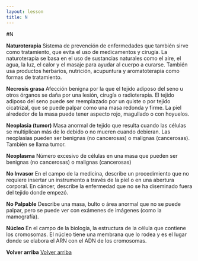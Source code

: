 ```yaml
---
layout: lesson
title: N
---
```


#N

<a name="top"></a>

**Naturoterapia** 
Sistema de prevención de enfermedades que también sirve como tratamiento, que evita el uso de medicamentos y cirugía. La naturoterapia se basa en el uso de sustancias naturales como el aire, el agua, la luz, el calor y el masaje para ayudar al cuerpo a curarse. También usa productos herbarios, nutrición, acupuntura y aromatoterapia como formas de tratamiento.

**Necrosis grasa** 
Afección benigna por la que el tejido adiposo del seno u otros órganos se daña por una lesión, cirugía o radioterapia. El tejido adiposo del seno puede ser reemplazado por un quiste o por tejido cicatrizal, que se puede palpar como una masa redonda y firme. La piel alrededor de la masa puede tener aspecto rojo, magullado o con hoyuelos.

**Neoplasia (tumor)** 
Masa anormal de tejido que resulta cuando las células se multiplican más de lo debido o no mueren cuando debieran. Las neoplasias pueden ser benignas (no cancerosas) o malignas (cancerosas). También se llama tumor.

**Neoplasma**
Número excesivo de células en una masa que pueden ser benignas (no cancerosas) o malignas (cancerosas)

**No Invasor**
En el campo de la medicina, describe un procedimiento que no requiere insertar un instrumento a través de la piel o en una abertura corporal. En cáncer, describe la enfermedad que no se ha diseminado fuera del tejido donde empezó.

**No Palpable**
Describe una masa, bulto o área anormal que no se puede palpar, pero se puede ver con exámenes de imágenes (como la mamografía).

**Núcleo**
En el campo de la biología, la estructura de la célula que contiene los cromosomas. El núcleo tiene una membrana que lo rodea y es el lugar donde se elabora el ARN con el ADN de los cromosomas.

**Volver arriba** 
<a href="#top">Volver arriba</a>
